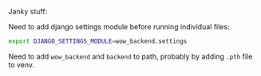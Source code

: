 Janky stuff:

Need to add django settings module before running individual files:

```sh
export DJANGO_SETTINGS_MODULE=wow_backend.settings
```

Need to add `wow_backend` and `backend` to path, probably by adding `.pth` file to venv.

